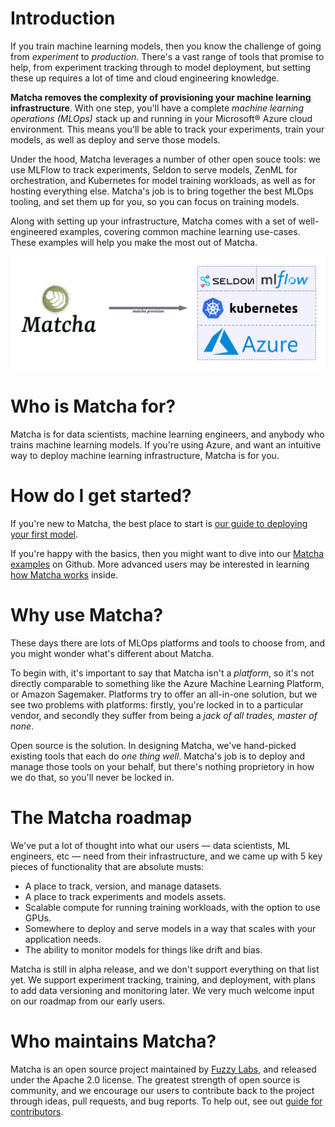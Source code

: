 # Introduction

If you train machine learning models, then you know the challenge of going from _experiment_ to _production_. There's a vast range of tools that promise to help, from experiment tracking through to model deployment, but setting these up requires a lot of time and cloud engineering knowledge.

**Matcha removes the complexity of provisioning your machine learning infrastructure**. With one step, you'll have a complete _machine learning operations (MLOps)_ stack up and running in your Microsoft® Azure cloud environment. This means you'll be able to track your experiments, train your models, as well as deploy and serve those models.

Under the hood, Matcha leverages a number of other open souce tools: we use MLFlow to track experiments, Seldon to serve models, ZenML for orchestration, and Kubernetes for model training workloads, as well as for hosting everything else. Matcha's job is to bring together the best MLOps tooling, and set them up for you, so you can focus on training models.

Along with setting up your infrastructure, Matcha comes with a set of well-engineered examples, covering common machine learning use-cases. These examples will help you make the most out of Matcha.

![Diagram illustrating how Matcha provisions a stack of MLOps tools on top of Kubernetes](img/stack-diagram.png)

# Who is Matcha for?

Matcha is for data scientists, machine learning engineers, and anybody who trains machine learning models. If you're using Azure, and want an intuitive way to deploy machine learning infrastructure, Matcha is for you.

# How do I get started?

If you're new to Matcha, the best place to start is [our guide to deploying your first model](getting-started.md).

If you're happy with the basics, then you might want to dive into our [Matcha examples](https://github.com/fuzzylabs/matcha-examples) on Github. More advanced users may be interested in learning [how Matcha works](inside-matcha.md) inside.

# Why use Matcha?

These days there are lots of MLOps platforms and tools to choose from, and you might wonder what's different about Matcha.

To begin with, it's important to say that Matcha isn't a _platform_, so it's not directly comparable to something like the Azure Machine Learning Platform, or Amazon Sagemaker. Platforms try to offer an all-in-one solution, but we see two problems with platforms: firstly, you're locked in to a particular vendor, and secondly they suffer from being a _jack of all trades, master of none_.

Open source is the solution. In designing Matcha, we've hand-picked existing tools that each do _one thing well_. Matcha's job is to deploy and manage those tools on your behalf, but there's nothing proprietory in how we do that, so you'll never be locked in.

# The Matcha roadmap

We've put a lot of thought into what our users — data scientists, ML engineers, etc — need from their infrastructure, and we came up with 5 key pieces of functionality that are absolute musts:

* A place to track, version, and manage datasets.
* A place to track experiments and models assets.
* Scalable compute for running training workloads, with the option to use GPUs.
* Somewhere to deploy and serve models in a way that scales with your application needs.
* The ability to monitor models for things like drift and bias.

Matcha is still in alpha release, and we don't support everything on that list yet. We support experiment tracking, training, and deployment, with plans to add data versioning and monitoring later. We very much welcome input on our roadmap from our early users.

# Who maintains Matcha?

Matcha is an open source project maintained by [Fuzzy Labs](https://fuzzylabs.ai), and released under the Apache 2.0 license. The greatest strength of open source is community, and we encourage our users to contribute back to the project through ideas, pull requests, and bug reports. To help out, see out [guide for contributors](https://github.com/fuzzylabs/matcha/blob/main/CONTRIBUTING.md).
